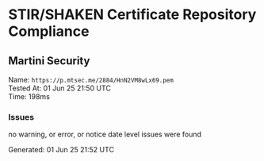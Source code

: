 # STIR/SHAKEN Certificate Repository Compliance

## Martini Security

Name: `https://p.mtsec.me/2884/HnN2VM8wLx69.pem`\
Tested At: 01 Jun 25 21:50 UTC\
Time: 198ms

### Issues

no warning, or error, or notice date level issues were found

Generated: 01 Jun 25 21:52 UTC